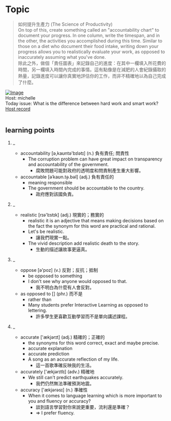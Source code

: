 # Topic

> 如何提升生產力 (The Science of Productivity) <br>
> On top of this, create something called an "accountability chart" to document your progress. In one column, write the timespan, and in the other, the activities you accomplished during this time. Similar to those on a diet who document their food intake, writing down your progress allows you to realistically evaluate your work, as opposed to inaccurately assuming what you've done.  <br>
> 除此之外，做個「責任圖表」來記錄自己的進度：在其中一欄填入所花費的時間，另一欄填入時間內完成的事情。這有點像是在減肥的人會紀錄攝取的熱量，記錄進度可以讓你真實地評估你的工作，而非不精確地以為自己完成了什麼。 <br>

[![Image](https://cdn.voicetube.com/assets/thumbnails/lHfjvYzr-3g.jpg)](https://www.youtube.com/embed/lHfjvYzr-3g?rel=0&showinfo=0&cc_load_policy=0&controls=1&autoplay=1&iv_load_policy=3&playsinline=1&wmode=transparent&start=113&end=134&enablejsapi=1&origin=https://tw.voicetube.com&widgetid=1)<br>
Host: michelle
<br>Today issue: What is the difference between hard work and smart work?
<br>
[Host record](https://cdn.voicetube.com/tmp/everyday_records/Michellesu/2594.mp3)
<br><br>
## learning points
1. _
	* accountability [ə,kaʊntə'bɪlətɪ] (n.) 負有責任; 問責性
		- The corruption problem can have great impact on transparency and accountability of the government.
			+ 腐敗問題可能對政府的透明度和問責制產生重大影響。
	* accountable [əˈkaʊn.t̬ə.bəl] (adj.)  負有責任的
		- meaning responsible
		- The government should be accountable to the country.
			+ 政府應對該國負責。

2. _
	* realistic [rɪə'lɪstɪk] (adj.) 現實的；務實的
		- realistic it is an adjective that means making decisions based on the fact the synonym for this word are practical and rational.
		- Let's be realistic.
			+  讓我們現實一點。
		- The vivid description add realistic death to the story.
			+ 生動的描述讓故事更逼真。

3. _
	* oppose [ə'poz] (v.) 反對；反抗；抵制
		- be opposed to something
		- I don't see why anyone would opposed to that.
			+ 我不明白為什麼有人會反對。
	* as opposed to [] (phr.) 而不是
		- rather than
		- Many students prefer Interactive Learning as opposed to lettering.
			+ 許多學生更喜歡互動學習而不是單向講述課程。

4. _
	* accurate  ['ækjərɪt] (adj.) 精確的；正確的
		- the synonyms for this word correct, exact and maybe precise.
		- accurate explanation
		- accurate prediction
		- A song as an accurate reflection of my life.
			+ 這一首歌準確反映我的生活。
	* accurately ['ækjərɪtlɪ] (adv.) 精確地
		- We still can't predict earthquakes accurately.
			+ 我們仍然無法準確預測地震。
	* accuracy ['ækjərəsɪ] (n.) 準確性
		- When it comes to language learning which is more important to you and fluency or accuracy?
			+ 談到語言學習對你來說更重要，流利還是準確？
			+ => I prefer fluency.
